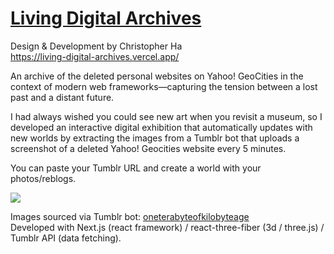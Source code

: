 # [Living Digital Archives](https://lda.bhris.digital/)

Design & Development by Christopher Ha<br>
https://living-digital-archives.vercel.app/

An archive of the deleted personal websites on Yahoo! GeoCities in the context of modern web frameworks—capturing the tension between a lost past and a distant future.

I had always wished you could see new art when you revisit a museum, so I developed an interactive digital exhibition that automatically updates with new worlds by extracting the images from a Tumblr bot that uploads a screenshot of a deleted Yahoo! Geocities website every 5 minutes.

You can paste your Tumblr URL and create a world with your photos/reblogs.

<a href="https://living-digital-archives.vercel.app/"><img src="https://living-digital-archives.vercel.app/og_image.jpg"/></a>

Images sourced via Tumblr bot: <a href="https://oneterabyteofkilobyteage.tumblr.com/">oneterabyteofkilobyteage</a> <br>
Developed with Next.js (react framework) / react-three-fiber (3d / three.js) / Tumblr API (data fetching).
